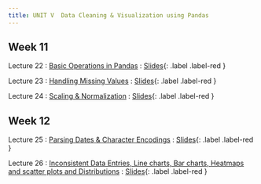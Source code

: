 ```yaml
---
title: UNIT V  Data Cleaning & Visualization using Pandas
---
```


Week 11
---

Lecture 22
: [Basic Operations in Pandas](#)
  : [Slides](#){: .label .label-red }
  
Lecture 23
: [Handling Missing Values](#)
  : [Slides](#){: .label .label-red }
  
Lecture 24
: [Scaling & Normalization](#)
  : [Slides](#){: .label .label-red }

Week 12
---

Lecture 25
: [Parsing Dates & Character Encodings](#)
  : [Slides](#){: .label .label-red }
  
Lecture 26
: [Inconsistent Data Entries, Line charts, Bar charts, Heatmaps and scatter plots and Distributions](#)
  : [Slides](#){: .label .label-red }

  
